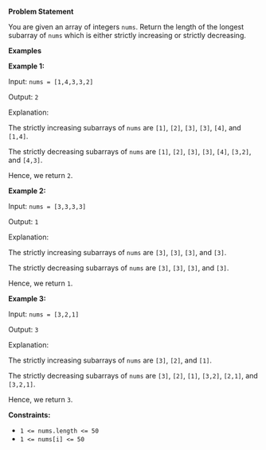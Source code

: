 **Problem Statement**

You are given an array of integers `nums`. Return the length of the longest subarray of `nums` which is either strictly increasing or strictly decreasing.

**Examples**

**Example 1:**

Input: `nums = [1,4,3,3,2]`

Output: `2`

Explanation:

The strictly increasing subarrays of `nums` are `[1]`, `[2]`, `[3]`, `[3]`, `[4]`, and `[1,4]`.

The strictly decreasing subarrays of `nums` are `[1]`, `[2]`, `[3]`, `[3]`, `[4]`, `[3,2]`, and `[4,3]`.

Hence, we return `2`.

**Example 2:**

Input: `nums = [3,3,3,3]`

Output: `1`

Explanation:

The strictly increasing subarrays of `nums` are `[3]`, `[3]`, `[3]`, and `[3]`.

The strictly decreasing subarrays of `nums` are `[3]`, `[3]`, `[3]`, and `[3]`.

Hence, we return `1`.

**Example 3:**

Input: `nums = [3,2,1]`

Output: `3`

Explanation:

The strictly increasing subarrays of `nums` are `[3]`, `[2]`, and `[1]`.

The strictly decreasing subarrays of `nums` are `[3]`, `[2]`, `[1]`, `[3,2]`, `[2,1]`, and `[3,2,1]`.

Hence, we return `3`.

**Constraints:**

* `1 <= nums.length <= 50`
* `1 <= nums[i] <= 50`
